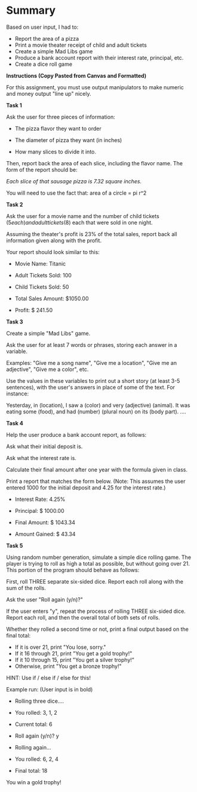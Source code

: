 # Summary

Based on user input, I had to:
- Report the area of a pizza
- Print a movie theater receipt of child and adult tickets
- Create a simple Mad Libs game
- Produce a bank account report with their interest rate, principal, etc.
- Create a dice roll game

**Instructions (Copy Pasted from Canvas and Formatted)**

For this assignment, you must use output manipulators to make numeric and money output "line up" nicely.

**Task 1**

Ask the user for three pieces of information:

- The pizza flavor they want to order
 
- The diameter of pizza they want (in inches)

- How many slices to divide it into.

Then, report back the area of each slice, including the flavor name. The form of the report should be:

*Each slice of that sausage pizza is 7.32 square inches.*

You will need to use the fact that: area of a circle = pi r^2

**Task 2**

Ask the user for a movie name and the number of child tickets ($5 each) and adult tickets ($8) each that were sold in one night. 

Assuming the theater's profit is 23% of the total sales, report back all information given along with the profit.

Your report should look similar to this:

- Movie Name:             Titanic

- Adult Tickets Sold:	    100

- Child Tickets Sold:	     50

- Total Sales Amount:    $1050.00

- Profit:	               $ 241.50

**Task 3**

Create a simple "Mad Libs" game. 

Ask the user for at least 7 words or phrases, storing each answer in a variable. 

Examples: "Give me a song name", "Give me a location", "Give me an adjective", "Give me a color", etc. 

Use the values in these variables to print out a short story (at least 3-5 sentences), with the user's answers in place of some of the text. For instance: 

Yesterday, in (location), I saw a (color) and very (adjective) (animal). It was eating some (food), and had (number) (plural noun) on its (body part). ....

**Task 4**

Help the user produce a bank account report, as follows:


Ask what their initial deposit is.

Ask what the interest rate is.

Calculate their final amount after one year with the formula given in class.

Print a report that matches the form below.
(Note: This assumes the user entered 1000 for the initial deposit and 4.25 for the interest rate.)


- Interest Rate:           4.25%

- Principal:          $ 1000.00

- Final Amount:       $ 1043.34

- Amount Gained:      $   43.34

**Task 5**

Using random number generation, simulate a simple dice rolling game. The player is trying to roll as high a total as possible, but without going over 21. This portion of the program should behave as follows:


First, roll THREE separate six-sided dice. Report each roll along with the sum of the rolls.

Ask the user "Roll again (y/n)?"

If the user enters "y", repeat the process of rolling THREE six-sided dice. Report each roll, and then the overall total of both sets of rolls.

Whether they rolled a second time or not, print a final output based on the final total:
* If it is over 21, print "You lose, sorry."
* If it 16 through 21, print "You get a gold trophy!"
* If it 10 through 15, print "You get a silver trophy!"
* Otherwise, print "You get a bronze trophy!"

HINT: Use if / else if / else for this!

Example run: (User input is in bold)

- Rolling three dice....
- You rolled: 3, 1, 2
- Current total: 6

- Roll again (y/n)? y

- Rolling again...
- You rolled: 6, 2, 4
- Final total: 18

You win a gold trophy!

